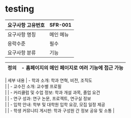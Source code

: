 # testing

| 요구사항 고유번호 | SFR-001 |
|------------------|---------|
| 요구사항 명칭    | 메인 메뉴 |
| 응락수준         | 필수    |
| 요구사항 분류    | 기능    |

| 정의 | - 홈페이지의 메인 페이지로 여러 기능에 접근 가능 |
|------|------------------------------------------------|

| 세부 내용 | - 학과 소개: 학과 연혁, 비전, 조직도  
|           | - 교수진 소개: 교수별 프로필  
|           | - 커리큘럼 및 수업 정보: 학과 개설 과목, 졸업 요건  
|           | - 연구 성과: 연구 논문, 프로젝트, 연구실 정보  
|           | - 입학 안내: 학부 및 대학원 입학 요강, 모집 일정 제공  
|           | - 학생 커뮤니티 게시판: 학과 구성원 간 정보 공유 및 소통  |


